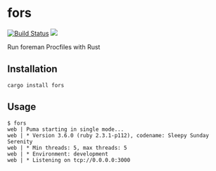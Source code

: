 # fors

[![Build Status](https://travis-ci.org/jtdowney/fors.svg?branch=main)](https://travis-ci.org/jtdowney/fors)
[![](https://img.shields.io/crates/v/fors.svg)](https://crates.io/crates/fors)

Run foreman Procfiles with Rust

## Installation

```shell
cargo install fors
```

## Usage

```shell
$ fors
web | Puma starting in single mode...
web | * Version 3.6.0 (ruby 2.3.1-p112), codename: Sleepy Sunday Serenity
web | * Min threads: 5, max threads: 5
web | * Environment: development
web | * Listening on tcp://0.0.0.0:3000
```
